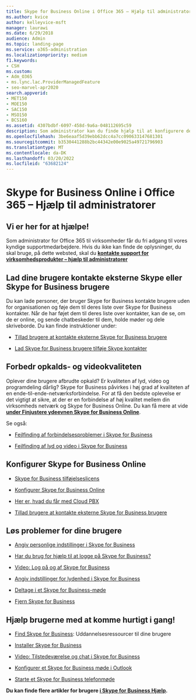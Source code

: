 ```yaml
---
title: Skype for Business Online i Office 365 – Hjælp til administratorer
ms.author: kvice
author: kelleyvice-msft
manager: laurawi
ms.date: 6/29/2018
audience: Admin
ms.topic: landing-page
ms.service: o365-administration
ms.localizationpriority: medium
f1.keywords:
- CSH
ms.custom:
- Adm_O365
- ms.lync.lac.ProviderManagedFeature
- seo-marvel-apr2020
search.appverid:
- MET150
- MOE150
- SAC150
- MSO150
- BCS160
ms.assetid: 4307bdbf-6097-458d-9a6a-048112695c59
description: Som administrator kan du finde hjælp til at konfigurere dele af Skype for Business Online, herunder dit netværk, møder og chat samt ekstern adgang for brugere.
ms.openlocfilehash: 3be6eaaf5d39ebb62dcc4a7cc090633147681301
ms.sourcegitcommit: b3530441288b2bc44342e00e9025a49721796903
ms.translationtype: MT
ms.contentlocale: da-DK
ms.lasthandoff: 03/20/2022
ms.locfileid: "63682124"
---
```

# <a name="skype-for-business-online-in-office-365---admin-help"></a>Skype for Business Online i Office 365 – Hjælp til administratorer

## <a name="were-here-to-help"></a>Vi er her for at hjælpe!

Som administrator for Office 365 til virksomheder får du fri adgang til vores kyndige supportmedarbejdere. Hvis du ikke kan finde de oplysninger, du skal bruge, på dette websted, skal du **[kontakte support for virksomhedsprodukter – hjælp til administratorer](https://support.office.com/article/32a17ca7-6fa0-4870-8a8d-e25ba4ccfd4b)**
  
## <a name="let-your-users-contact-external-skype-or-skype-for-business-users"></a>Lad dine brugere kontakte eksterne Skype eller Skype for Business brugere

Du kan lade personer, der bruger Skype for Business kontakte brugere uden for organisationen og føje dem til deres liste over Skype for Business kontakter. Når de har føjet dem til deres liste over kontakter, kan de se, om de er online, og sende chatbeskeder til dem, holde møder og dele skriveborde. Du kan finde instruktioner under:
  
- [Tillad brugere at kontakte eksterne Skype for Business brugere](https://support.office.com/article/b414873a-0059-4cd5-aea1-e5d0857dbc94)
    
- [Lad Skype for Business brugere tilføje Skype kontakter](https://support.office.com/article/08666236-1894-42ae-8846-e49232bbc460)
    
## <a name="improve-call-and-video-quality"></a>Forbedr opkalds- og videokvaliteten

Oplever dine brugere afbrudte opkald? Er kvaliteten af lyd, video og programdeling dårlig? Skype for Business påvirkes i høj grad af kvaliteten af en ende-til-ende-netværksforbindelse. For at få den bedste oplevelse er det vigtigt at sikre, at der er en forbindelse af høj kvalitet mellem din virksomheds netværk og Skype for Business Online. Du kan få mere at vide **[under Finjustere ydeevnen Skype for Business Online](tune-skype-for-business-online-performance.md)**. 
  
Se også:
  
- [Fejlfinding af forbindelsesproblemer i Skype for Business](https://support.office.com/article/ca302828-783f-425c-bbe2-356348583771)
    
- [Fejlfinding af lyd og video i Skype for Business](https://support.office.com/article/62777bc6-c52b-47ae-84ba-a8905c3b71dc)
    
## <a name="set-up-skype-for-business-online"></a>Konfigurer Skype for Business Online

- [Skype for Business tilføjelseslicens](https://support.office.com/article/3ed752b1-5983-43f9-bcfd-760619ab40a7)
    
- [Konfigurer Skype for Business Online](https://support.office.com/article/40296968-e779-4259-980b-c2de1c044c6e)
    
- [Her er, hvad du får med Cloud PBX](https://support.office.com/article/bc9756d1-8a2f-42c4-98f6-afb17c29231c)
    
- [Tillad brugere at kontakte eksterne Skype for Business brugere](https://support.office.com/article/b414873a-0059-4cd5-aea1-e5d0857dbc94)
    
## <a name="fix-problems-for-your-users"></a>Løs problemer for dine brugere

- [Angiv personlige indstillinger i Skype for Business](https://support.office.com/article/68bacc31-71d3-44c3-a4d4-64da78c447aa#bkmk-stop-automatic-startup)
    
- [Har du brug for hjælp til at logge på Skype for Business?](https://support.office.com/article/448b8ea7-5b33-444a-afd4-175fc9930d05)
    
- [Video: Log på og af Skype for Business](https://support.office.com/article/8abed4b3-ac48-493e-9d76-0e10140e9451)
    
- [Angiv indstillinger for lydenhed i Skype for Business](https://support.office.com/article/2533d929-9814-4349-8ae4-fca29246e2ff)
    
- [Deltage i et Skype for Business-møde](https://support.office.com/article/3862be6d-758a-4064-a016-67c0febf3cd5)
    
- [Fjern Skype for Business](https://support.office.com/article/28C4A036-7F22-406C-B7F4-87894CBAF902)
    
## <a name="help-your-users-get-started-quickly"></a>Hjælp brugerne med at komme hurtigt i gang!

- [Find Skype for Business](https://support.office.com/article/8a3491a3-c095-4718-80cf-cbbe4afe4eba): Uddannelsesressourcer til dine brugere 
    
- [Installer Skype for Business](https://support.office.com/article/8a0d4da8-9d58-44f9-9759-5c8f340cb3fb)
    
- [Video: Tilstedeværelse og chat i Skype for Business](https://support.office.com/article/c873b869-4ce0-4375-9bea-5de150eaf081)
    
- [Konfigurer et Skype for Business møde i Outlook](https://support.office.com/article/b8305620-d16e-4667-989d-4a977aad6556)
    
- [Starte et Skype for Business telefonmøde](https://support.office.com/article/8dc8ac52-91ac-4db9-8672-11551fdaf997)
    
 **Du kan finde flere artikler for brugere [i Skype for Business Hjælp](https://support.office.com/article/4fbe07ce-6b15-4a06-bcf0-baea57890410).**
  

